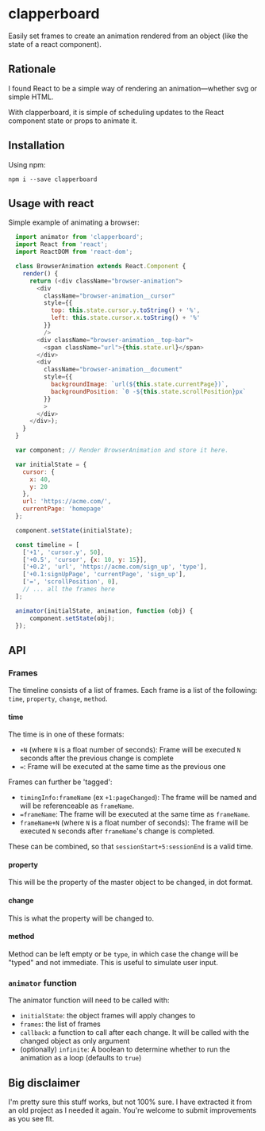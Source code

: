 # clapperboard
Easily set frames to create an animation rendered from an object (like the state of a react component).

## Rationale
I found React to be a simple way of rendering an animation—whether svg or simple HTML.

With clapperboard, it is simple of scheduling updates to the React component state or props to animate it.

## Installation
Using npm:
```
npm i --save clapperboard
```

## Usage with react
Simple example of animating a browser:
```js
  import animator from 'clapperboard';
  import React from 'react';
  import ReactDOM from 'react-dom';

  class BrowserAnimation extends React.Component {
    render() {
      return (<div className="browser-animation">
        <div
          className="browser-animation__cursor"
          style={{
            top: this.state.cursor.y.toString() + '%',
            left: this.state.cursor.x.toString() + '%'
          }}
          />
        <div className="browser-animation__top-bar">
          <span className="url">{this.state.url}</span>
        </div>
        <div
          className="browser-animation__document"
          style={{
            backgroundImage: `url(${this.state.currentPage})`,
            backgroundPosition: `0 -${this.state.scrollPosition}px`
          }}
          >
        </div>
      </div>);
    }
  }

  var component; // Render BrowserAnimation and store it here.

  var initialState = {
    cursor: {
      x: 40,
      y: 20
    },
    url: 'https://acme.com/',
    currentPage: 'homepage'
  };

  component.setState(initialState);

  const timeline = [
    ['+1', 'cursor.y', 50],
    ['+0.5', 'cursor', {x: 10, y: 15}],
    ['+0.2', 'url', 'https://acme.com/sign_up', 'type'],
    ['+0.1:signUpPage', 'currentPage', 'sign_up'],
    ['=', 'scrollPosition', 0],
    // ... all the frames here
  ];

  animator(initialState, animation, function (obj) {
      component.setState(obj);
  });
```

## API
### Frames
The timeline consists of a list of frames. Each frame is a list of the following: `time`, `property`, `change`, `method`.

#### time
The time is in one of these formats:

- `+N` (where `N` is a float number of seconds): Frame will be executed `N` seconds after the previous change is complete
- `=`: Frame will be executed at the same time as the previous one

Frames can further be 'tagged':

- `timingInfo:frameName` (ex `+1:pageChanged`): The frame will be named and will be referenceable as `frameName`.
- `=frameName`: The frame will be executed at the same time as `frameName`.
- `frameName+N` (where `N` is a float number of seconds): The frame will be executed `N` seconds after `frameName`'s change
  is completed.

These can be combined, so that `sessionStart+5:sessionEnd` is a valid time.

#### property
This will be the property of the master object to be changed, in dot format.

#### change
This is what the property will be changed to.

#### method
Method can be left empty or be `type`, in which case the change will be "typed" and not immediate. This is useful to simulate user
input.

### `animator` function
The animator function will need to be called with:
- `initialState`: the object frames will apply changes to
- `frames`: the list of frames
- `callback`: a function to call after each change. It will be called with the changed object as only argument
- (optionally) `infinite`: A boolean to determine whether to run the animation as a loop (defaults to `true`)

## Big disclaimer
I'm pretty sure this stuff works, but not 100% sure. I have extracted it from an old project
as I needed it again. You're welcome to submit improvements as you see fit.
